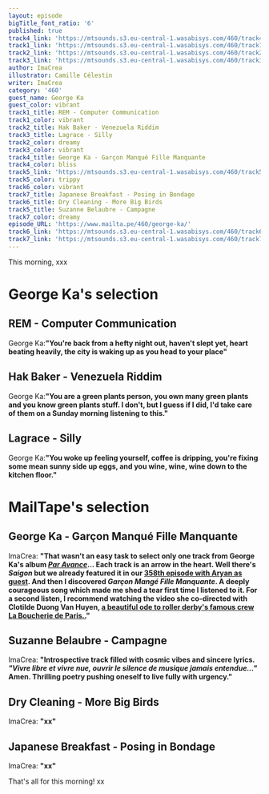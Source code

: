 ```yaml
---
layout: episode
bigTitle_font_ratio: '6'
published: true
track4_link: 'https://mtsounds.s3.eu-central-1.wasabisys.com/460/track4.mp3'
track1_link: 'https://mtsounds.s3.eu-central-1.wasabisys.com/460/track1.mp3'
track2_link: 'https://mtsounds.s3.eu-central-1.wasabisys.com/460/track2.mp3'
track3_link: 'https://mtsounds.s3.eu-central-1.wasabisys.com/460/track3.mp3'
author: ImaCrea
illustrator: Camille Célestin
writer: ImaCrea
category: '460'
guest_name: George Ka
guest_color: vibrant
track1_title: REM - Computer Communication
track1_color: vibrant
track2_title: Hak Baker - Venezuela Riddim
track3_title: Lagrace - Silly
track2_color: dreamy
track3_color: vibrant
track4_title: George Ka - Garçon Manqué Fille Manquante
track4_color: bliss
track5_link: 'https://mtsounds.s3.eu-central-1.wasabisys.com/460/track5.mp3'
track5_color: trippy
track6_color: vibrant
track7_title: Japanese Breakfast - Posing in Bondage
track6_title: Dry Cleaning - More Big Birds
track5_title: Suzanne Belaubre - Campagne
track7_color: dreamy
episode_URL: 'https://www.mailta.pe/460/george-ka/'
track6_link: 'https://mtsounds.s3.eu-central-1.wasabisys.com/460/track6.mp3'
track7_link: 'https://mtsounds.s3.eu-central-1.wasabisys.com/460/track7.mp3'
---
```


<p id="introduction">This morning, xxx</p>

# George Ka's selection

## REM - Computer Communication
George Ka:**"**You're back from a hefty night out, haven't slept yet, heart beating heavily, the city is waking up as you head to your place**"**

## Hak Baker - Venezuela Riddim 
George Ka:**"**You are a green plants person, you own many green plants and you know green plants stuff. I don't, but I guess if I did, I'd take care of them on a Sunday morning listening to this.**"**

## Lagrace - Silly
George Ka:**"**You woke up feeling yourself, coffee is dripping, you're fixing some mean sunny side up eggs, and you wine, wine, wine down to the kitchen floor.**"**

# MailTape's selection

## George Ka -  Garçon Manqué Fille Manquante 
ImaCrea: **"**That wasn't an easy task to select only one track from George Ka's album [*Par Avance*](https://soundcloud.com/heygeorge/sets/par-avance-ep)... Each track is an arrow in the heart. Well there's *Saigon* but we already featured it in our [358th episode with Aryan as guest](https://www.mailta.pe/385/aryane). And then I discovered *Garçon Mangé Fille Manquante*. A deeply courageous song which made me shed a tear first time I listened to it. For a second listen, I recommend watching the video she co-directed with Clotilde Duong Van Huyen, [a beautiful ode to roller derby's famous crew La Boucherie de Paris..](https://invidious.fdn.fr/watch?v=kWl6cuOP2w0)**"**

## Suzanne Belaubre - Campagne
ImaCrea: **"**Introspective track filled with cosmic vibes and sincere lyrics. *"Vivre libre et vivre nue, ouvrir le silence de musique jamais entendue..."* Amen. Thrilling poetry pushing oneself to live fully with urgency.**"**

## Dry Cleaning - More Big Birds
ImaCrea: **"**xx**"**

## Japanese Breakfast - Posing in Bondage
ImaCrea: **"**xx**"** 

<p id="outroduction"> That's all for this morning! xx</p>
